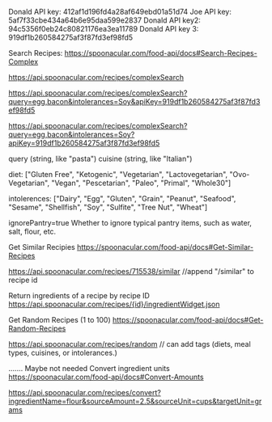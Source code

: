Donald API key: 412af1d196fd4a28af649ebd01a51d74
Joe API key: 5af7f33cbe434a64b6e95daa599e2837
Donald API key2: 94c5356f0eb24c80821176ea3ea11789
Donald API key 3: 919df1b260584275af3f87fd3ef98fd5

Search Recipes:
https://spoonacular.com/food-api/docs#Search-Recipes-Complex

https://api.spoonacular.com/recipes/complexSearch

https://api.spoonacular.com/recipes/complexSearch?query=egg,bacon&intolerances=Soy&apiKey=919df1b260584275af3f87fd3ef98fd5

https://api.spoonacular.com/recipes/complexSearch?query=egg,bacon&intolerances=Soy?apiKey=919df1b260584275af3f87fd3ef98fd5

query (string, like "pasta")
cuisine (string, like "Italian")


diet: ["Gluten Free", "Ketogenic", "Vegetarian", "Lactovegetarian", "Ovo-Vegetarian", "Vegan", "Pescetarian", "Paleo", "Primal", "Whole30"]

intolerences: ["Dairy", "Egg", "Gluten", "Grain", "Peanut", "Seafood", "Sesame", "Shellfish", "Soy", "Sulfite", "Tree Nut", "Wheat"]


ignorePantry=true Whether to ignore typical pantry items, such as water, salt, flour, etc.


Get Similar Recipies
https://spoonacular.com/food-api/docs#Get-Similar-Recipes

https://api.spoonacular.com/recipes/715538/similar //append "/similar" to recipe id


Return ingredients of a recipe by recipe ID
https://api.spoonacular.com/recipes/{id}/ingredientWidget.json

Get Random Recipes (1 to 100)
https://spoonacular.com/food-api/docs#Get-Random-Recipes

https://api.spoonacular.com/recipes/random // can add tags (diets, meal types, cuisines, or intolerances.)






.......
Maybe not needed
Convert ingredient units
https://spoonacular.com/food-api/docs#Convert-Amounts

https://api.spoonacular.com/recipes/convert?ingredientName=flour&sourceAmount=2.5&sourceUnit=cups&targetUnit=grams
